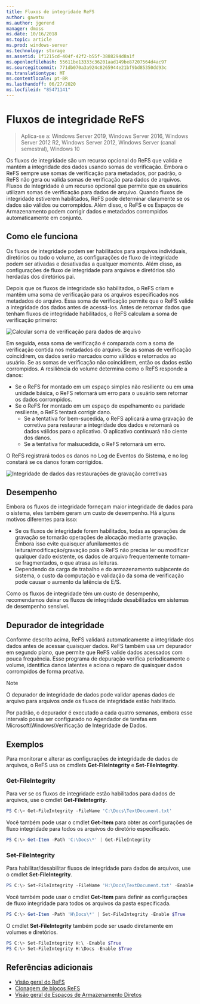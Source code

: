 ```yaml
---
title: Fluxos de integridade ReFS
author: gawatu
ms.author: jgerend
manager: dmoss
ms.date: 10/16/2018
ms.topic: article
ms.prod: windows-server
ms.technology: storage
ms.assetid: 1f1215cd-404f-42f2-b55f-3888294d8a1f
ms.openlocfilehash: 55611be13333c36201aad149be87207564d4ac97
ms.sourcegitcommit: 771db070a3a924c8265944e21bf9bd85350dd93c
ms.translationtype: MT
ms.contentlocale: pt-BR
ms.lasthandoff: 06/27/2020
ms.locfileid: "85471141"
---
```

# <a name="refs-integrity-streams"></a>Fluxos de integridade ReFS
>Aplica-se a: Windows Server 2019, Windows Server 2016, Windows Server 2012 R2, Windows Server 2012, Windows Server (canal semestral), Windows 10

Os fluxos de integridade são um recurso opcional do ReFS que valida e mantém a integridade dos dados usando somas de verificação. Embora o ReFS sempre use somas de verificação para metadados, por padrão, o ReFS não gera ou valida somas de verificação para dados de arquivos. Fluxos de integridade é um recurso opcional que permite que os usuários utilizam somas de verificação para dados de arquivo. Quando fluxos de integridade estiverem habilitados, ReFS pode determinar claramente se os dados são válidos ou corrompidos. Além disso, o ReFS e os Espaços de Armazenamento podem corrigir dados e metadados corrompidos automaticamente em conjunto.

## <a name="how-it-works"></a>Como ele funciona

Os fluxos de integridade podem ser habilitados para arquivos individuais, diretórios ou todo o volume, as configurações de fluxo de integridade podem ser ativadas e desativadas a qualquer momento. Além disso, as configurações de fluxo de integridade para arquivos e diretórios são herdadas dos diretórios pai.

Depois que os fluxos de integridade são habilitados, o ReFS criam e mantêm uma soma de verificação para os arquivos especificados nos metadados do arquivo. Essa soma de verificação permite que o ReFS valide a integridade dos dados antes de acessá-los. Antes de retornar dados que tenham fluxos de integridade habilitados, o ReFS calculam a soma de verificação primeiro:

![Calcular soma de verificação para dados de arquivo](media/compute-checksum.gif)

Em seguida, essa soma de verificação é comparada com a soma de verificação contida nos metadados do arquivo. Se as somas de verificação coincidirem, os dados serão marcados como válidos e retornados ao usuário. Se as somas de verificação não coincidirem, então os dados estão corrompidos. A resiliência do volume determina como o ReFS responde a danos:

- Se o ReFS for montado em um espaço simples não resiliente ou em uma unidade básica, o ReFS retornará um erro para o usuário sem retornar os dados corrompidos.
- Se o ReFS for montado em um espaço de espelhamento ou paridade resiliente, o ReFS tentará corrigir dano.
    - Se a tentativa for bem-sucedida, o ReFS aplicará a uma gravação de corretiva para restaurar a integridade dos dados e retornará os dados válidos para o aplicativo. O aplicativo continuará não ciente dos danos.
    - Se a tentativa for malsucedida, o ReFS retornará um erro.

O ReFS registrará todos os danos no Log de Eventos do Sistema, e no log constará se os danos foram corrigidos.

![Integridade de dados das restaurações de gravação corretivas](media/corrective-write.gif)

## <a name="performance"></a>Desempenho

Embora os fluxos de integridade forneçam maior integridade de dados para o sistema, eles também geram um custo de desempenho. Há alguns motivos diferentes para isso:
- Se os fluxos de integridade forem habilitados, todas as operações de gravação se tornarão operações de alocação mediante gravação. Embora isso evite quaisquer afunilamentos de leitura/modificação/gravação pois o ReFS não precisa ler ou modificar qualquer dado existente, os dados de arquivo frequentemente tornam-se fragmentados, o que atrasa as leituras.
- Dependendo da carga de trabalho e do armazenamento subjacente do sistema, o custo da computação e validação da soma de verificação pode causar o aumento da latência de E/S.

Como os fluxos de integridade têm um custo de desempenho, recomendamos deixar os fluxos de integridade desabilitados em sistemas de desempenho sensível.

## <a name="integrity-scrubber"></a>Depurador de integridade

Conforme descrito acima, ReFS validará automaticamente a integridade dos dados antes de acessar quaisquer dados. ReFS também usa um depurador em segundo plano, que permite que ReFS valide dados acessados com pouca frequência. Esse programa de depuração verifica periodicamente o volume, identifica danos latentes e aciona o reparo de quaisquer dados corrompidos de forma proativa.

  >[!NOTE]
  >O depurador de integridade de dados pode validar apenas dados de arquivo para arquivos onde os fluxos de integridade estão habilitado.

Por padrão, o depurador é executado a cada quatro semanas, embora esse intervalo possa ser configurado no Agendador de tarefas em Microsoft\Windows\Verificação de Integridade de Dados.

## <a name="examples"></a>Exemplos
Para monitorar e alterar as configurações de integridade de dados de arquivos, o ReFS usa os cmdlets **Get-FileIntegrity** e **Set-FileIntegrity**.

### <a name="get-fileintegrity"></a>Get-FileIntegrity
Para ver se os fluxos de integridade estão habilitados para dados de arquivos, use o cmdlet **Get-FileIntegrity**.

```PowerShell
PS C:\> Get-FileIntegrity -FileName 'C:\Docs\TextDocument.txt'
```

Você também pode usar o cmdlet **Get-Item** para obter as configurações de fluxo integridade para todos os arquivos do diretório especificado.

```PowerShell
PS C:\> Get-Item -Path 'C:\Docs\*' | Get-FileIntegrity
```

### <a name="set-fileintegrity"></a>Set-FileIntegrity
Para habilitar/desabilitar fluxos de integridade para dados de arquivos, use o cmdlet **Set-FileIntegrity**.

```PowerShell
PS C:\> Set-FileIntegrity -FileName 'H:\Docs\TextDocument.txt' -Enable $True
```

Você também pode usar o cmdlet **Get-Item** para definir as configurações de fluxo integridade para todos os arquivos da pasta especificada.

```PowerShell
PS C:\> Get-Item -Path 'H\Docs\*' | Set-FileIntegrity -Enable $True
```

O cmdlet **Set-FileIntegrity** também pode ser usado diretamente em volumes e diretórios.

```PowerShell
PS C:\> Set-FileIntegrity H:\ -Enable $True
PS C:\> Set-FileIntegrity H:\Docs -Enable $True
```

## <a name="additional-references"></a>Referências adicionais

-   [Visão geral do ReFS](refs-overview.md)
-   [Clonagem de blocos ReFS](block-cloning.md)
-   [Visão geral de Espaços de Armazenamento Diretos](../storage-spaces/storage-spaces-direct-overview.md)
